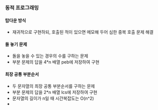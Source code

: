 ### 동적 프로그래밍
#### 탑다운 방식
- 재귀적으로 구현하되, 호출된 적이 있으면 메모해 두어 심한 중복 호출 문제 해결
#### 돌 놓기 문제
- 돌을 놓을 수 있는 경우의 수를 구하는 문제
- 부분 문제의 답을 4*n 배열 peb에 저장하여 구현

#### 최장 공통 부분순서
- 두 문자열의 최장 공통 부분순서를 구하는 문제
- 부분 문제의 답을 2*n 배열 lcs에 저장하여 구현
- 문자열의 길이가 n일 때 시간복잡도는 O(n^2)
- 